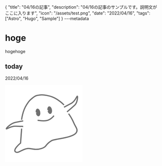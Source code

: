 {
  "title": "04/16の記事",
  "description": "04/16の記事のサンプルです。説明文がここに入ります",
  "icon": "/assets/test.png",
  "date": "2022/04/16",
  "tags": ["Astro", "Hugo", "Sample"]
}
---metadata

# hoge
hogehoge

## today
2022/04/16

![img](/assets/test.png)